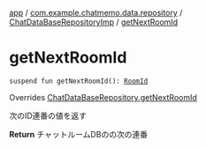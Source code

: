 [app](../../index.md) / [com.example.chatmemo.data.repository](../index.md) / [ChatDataBaseRepositoryImp](index.md) / [getNextRoomId](./get-next-room-id.md)

# getNextRoomId

`suspend fun getNextRoomId(): `[`RoomId`](../../com.example.chatmemo.domain.model.value/-room-id/index.md)

Overrides [ChatDataBaseRepository.getNextRoomId](../-chat-data-base-repository/get-next-room-id.md)

次のID連番の値を返す

**Return**
チャットルームDBのの次の連番

